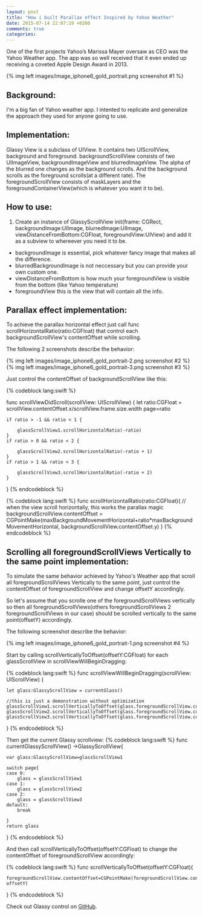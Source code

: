 ```yaml
---
layout: post
title: "How i built Parallax effect Inspired by Yahoo Weather"
date: 2015-07-14 22:07:19 +0200
comments: true
categories: 
---
```


One of the first projects Yahoo’s Marissa Mayer oversaw as CEO was the Yahoo Weather app. The app was so well received that it even ended up receiving a coveted Apple Design Award in 2013.

{% img left images/image_iphone6_gold_portrait.png screenshot #1 %}


## Background:

I'm a big fan of Yahoo weather app. I intented to replicate and generalize the approach they used for anyone going to use. 

## Implementation:

Glassy View is a subclass of UIView. It contains two UIScrollView, background and foreground. backgroundScrollView consists of two UIImageView, backgroundImageView and blurredImageView. The alpha of the blurred one changes as the background scrolls. And the background scrolls as the foreground scrolls(at a different rate). The foregroundScrollView consists of maskLayers and the foregroundContainerView(which is whatever you want it to be).


## How to use:

1. Create an instance of GlassyScrollView init(frame: CGRect, backgroundImage:UIImage, blurredImage:UIImage, viewDistanceFromBottom:CGFloat, foregroundView:UIView) and add it as a subview to whereever you need it to be.
- backgroundImage is essential, pick whatever fancy image that makes all the difference.
- blurredBackgroundImage is not neccessary but you can provide your own custom one.
- viewDistanceFromBottom is how much your foregroundView is visible from the bottom (like Yahoo temperature)
- foregroundView this is the view that will contain all the info.

## Parallax effect implementation:

To achieve the parallax horizontal effect just call func scrollHorizontalRatio(ratio:CGFloat) that control each backgroundScrollView's contentOffset while scrolling.

The following 2 screenshots describe the behavior:

{% img left images/image_iphone6_gold_portrait-2.png screenshot #2 %}
{% img left images/image_iphone6_gold_portrait-3.png screenshot #3 %}



Just control the contentOffset of backgroundScrollView like this: 

{% codeblock lang:swift %}

func scrollViewDidScroll(scrollView: UIScrollView) {
    let ratio:CGFloat = scrollView.contentOffset.x/scrollView.frame.size.width
    page=ratio

    if ratio > -1 && ratio < 1 {

        glassScrollView1.scrollHorizontalRatio(-ratio)
    }
    if ratio > 0 && ratio < 2 {

        glassScrollView2.scrollHorizontalRatio(-ratio + 1)
    }
    if ratio > 1 && ratio < 3 {

        glassScrollView3.scrollHorizontalRatio(-ratio + 2)
    }
}
{% endcodeblock %}

{% codeblock lang:swift %}
func scrollHorizontalRatio(ratio:CGFloat){
    // when the view scroll horizontally, this works the parallax magic
    backgroundScrollView.contentOffset = CGPointMake(maxBackgroundMovementHorizontal+ratio*maxBackgroundMovementHorizontal,     backgroundScrollView.contentOffset.y)
}
{% endcodeblock %}

## Scrolling all foregroundScrollViews Vertically to the same point implementation:

To simulate the same behavior achieved by Yahoo's Weather app that scroll all foregroundScrollViews Vertically to the same point, just control the contentOffset of foregroundScrollView and change offsetY accordingly.

So let's assume that you scrolle one of the foregroundScrollViews vertically so then all foregroundScrollViews(others foregroundScrollViews 2 foregroundScrollViews in our case) should be scrolled vertically to the same point(offsetY) accordingly.

The following screenshot describe the behavior:

{% img left images/image_iphone6_gold_portrait-1.png screenshot #4 %}

Start by calling scrollVerticallyToOffset(offsetY:CGFloat) for each glassScrollView in scrollViewWillBeginDragging:

{% codeblock lang:swift %}
func scrollViewWillBeginDragging(scrollView: UIScrollView) {

    let glass:GlassyScrollView = currentGlass()

    //this is just a demonstration without optimization
    glassScrollView1.scrollVerticallyToOffset(glass.foregroundScrollView.contentOffset.y)
    glassScrollView2.scrollVerticallyToOffset(glass.foregroundScrollView.contentOffset.y)
    glassScrollView3.scrollVerticallyToOffset(glass.foregroundScrollView.contentOffset.y)
}
{% endcodeblock %}

Then get the current Glassy scrollview:
{% codeblock lang:swift %}
func currentGlassyScrollView() ->GlassyScrollView{

    var glass:GlassyScrollView=glassScrollView1

    switch page{
    case 0:
        glass = glassScrollView1
    case 1:
        glass = glassScrollView2
    case 2:
        glass = glassScrollView3
    default:
        break
            
    }
    return glass
}
{% endcodeblock %}

And then call scrollVerticallyToOffset(offsetY:CGFloat) to change the contentOffset of foregroundScrollView accordingly:

{% codeblock lang:swift %}
func scrollVerticallyToOffset(offsetY:CGFloat){

    foregroundScrollView.contentOffset=CGPointMake(foregroundScrollView.contentOffset.x, offsetY)
}
{% endcodeblock %}


Check out Glassy control on [GitHub](https://github.com/iSame7/Glassy).
